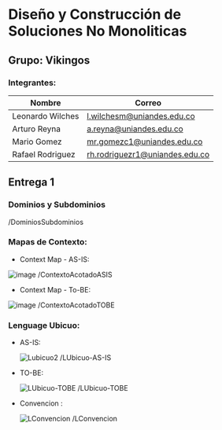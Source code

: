 # Diseño y Construcción de Soluciones No Monoliticas

## Grupo: Vikingos
### Integrantes:
| Nombre                        | Correo                                                            |
| ----------------------------- | ----------------------------------------------------------------- |
|Leonardo Wilches               |l.wilchesm@uniandes.edu.co                                         |
|Arturo Reyna                   |a.reyna@uniandes.edu.co                                            |
|Mario Gomez                    |mr.gomezc1@uniandes.edu.co                                         |
|Rafael Rodriguez               |rh.rodriguezr1@uniandes.edu.co                                     |

## Entrega 1

### Dominios y Subdominios

/DominiosSubdominios

### Mapas de Contexto:

- Context Map - AS-IS:

![image](https://github.com/areyna004/NoMonoliticas/assets/7703536/13099023-ca02-4c5b-bc18-40e823eb9235)
/ContextoAcotadoASIS

- Context Map - To-BE:
  
![image](https://github.com/areyna004/NoMonoliticas/assets/7703536/6d6df85c-c3ff-45f8-8c3c-a898237d194f)
/ContextoAcotadoTOBE

### Lenguage Ubicuo:

- AS-IS:
  
  ![Lubicuo2](https://github.com/areyna004/NoMonoliticas/assets/111325464/d25f043f-bd45-4531-a2dc-0101d02c36bb)
  /LUbicuo-AS-IS

- TO-BE:
  
  ![LUbicuo-TOBE](https://github.com/areyna004/NoMonoliticas/assets/111325464/953717c3-7a11-4f4c-a959-0af6034a5ab9)
/LUbicuo-TOBE

- Convencion :
  
  ![LConvencion](https://github.com/areyna004/NoMonoliticas/assets/111325464/0486955c-b13c-42da-a056-d57922ba414d)
/LConvencion
